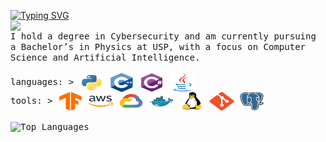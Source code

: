 <p float="left">
   <a href="https://git.io/typing-svg"><img src="https://readme-typing-svg.demolab.com/?font=Fira+Code&pause=1000&width=700&lines=Hey!+I%27m+Physics+student%2C+diving+into+astrophysics+and+AI." alt="Typing SVG" /></a>
 <img src="https://i.imgur.com/gcj2vm9.jpeg" width="500" align="left">
  <p float="left">
    <samp>
             I hold a degree in Cybersecurity and am currently pursuing a Bachelor’s in Physics at USP, with a focus on Computer Science and Artificial Intelligence.<br>
       <br>
      languages:
          > 
          <img align="center" height="30" width="40" src="https://raw.githubusercontent.com/devicons/devicon/master/icons/python/python-original.svg">
          <img align="center" height="30" width="40" src="https://raw.githubusercontent.com/devicons/devicon/master/icons/cplusplus/cplusplus-original.svg">
          <img align="center" height="30" width="40" src="https://raw.githubusercontent.com/devicons/devicon/master/icons/csharp/csharp-original.svg">
          <img align="center" height="30" width="40" src="https://raw.githubusercontent.com/devicons/devicon/master/icons/java/java-original.svg">
      <br>
       tools:
          > 
          <img align="center" height="30" width="40" src="https://raw.githubusercontent.com/devicons/devicon/master/icons/tensorflow/tensorflow-original.svg">
          <img align="center" height="30" width="40" src="https://raw.githubusercontent.com/devicons/devicon/master/icons/amazonwebservices/amazonwebservices-original-wordmark.svg">
          <img align="center" height="30" width="40" src="https://raw.githubusercontent.com/devicons/devicon/master/icons/googlecloud/googlecloud-original.svg">
          <img align="center" height="30" width="40" src="https://raw.githubusercontent.com/devicons/devicon/master/icons/docker/docker-original.svg">
          <img align="center" height="30" width="40" src="https://raw.githubusercontent.com/devicons/devicon/master/icons/linux/linux-original.svg">
          <img align="center" height="30" width="40" src="https://raw.githubusercontent.com/devicons/devicon/refs/heads/master/icons/git/git-original.svg">
          <img align="center" height="30" width="40" src="https://raw.githubusercontent.com/devicons/devicon/ca28c779441053191ff11710fe24a9e6c23690d6/icons/postgresql/postgresql-original.svg">
      <br>
      <br>
       <img src="https://github-readme-stats.vercel.app/api/top-langs/?username=marlonsousas&layout=compact&langs_count=7&theme=dracula" alt="Top Languages">
     <br>
     </samp>
  </p>
</p>
   </div>
  </div>
  <br>
</div>
